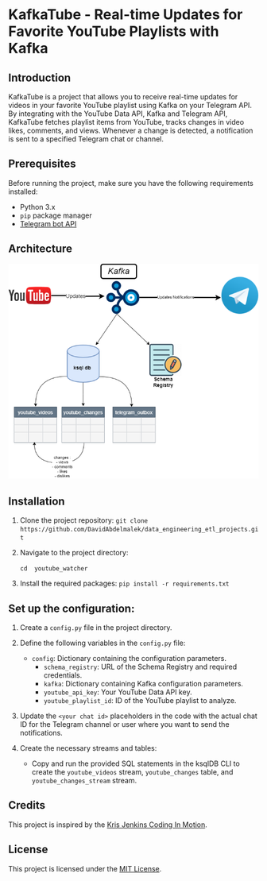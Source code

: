 # KafkaTube - Real-time Updates for Favorite YouTube Playlists with Kafka

## Introduction

KafkaTube is a project that allows you to receive real-time updates for videos in your favorite YouTube playlist using Kafka on your Telegram API. By integrating with the YouTube Data API, Kafka and Telegram API, KafkaTube fetches playlist items from YouTube, tracks changes in video likes, comments, and views. Whenever a change is detected, a notification is sent to a specified Telegram chat or channel.

## Prerequisites

Before running the project, make sure you have the following requirements installed:

- Python 3.x
- `pip` package manager
- [Telegram bot API](https://core.telegram.org/bots/api)

## Architecture

<div align="center">
  <img src="architecture.png" alt="Architecture Diagram">
</div>

## Installation

1. Clone the project repository:
    `git clone https://github.com/DavidAbdelmalek/data_engineering_etl_projects.git`
2. Navigate to the project directory:

    `cd  youtube_watcher`

3. Install the required packages:
    `pip install -r requirements.txt`

## Set up the configuration:

1. Create a `config.py` file in the project directory.
2. Define the following variables in the `config.py` file:
   - `config`: Dictionary containing the configuration parameters.
     - `schema_registry`: URL of the Schema Registry and required credentials.
     - `kafka`: Dictionary containing Kafka configuration parameters.
     - `youtube_api_key`: Your YouTube Data API key.
     - `youtube_playlist_id`: ID of the YouTube playlist to analyze.
3. Update the `<your chat id>` placeholders in the code with the actual chat ID for the Telegram channel or user where you want to send the notifications.

4. Create the necessary streams and tables:

   - Copy and run the provided SQL statements in the ksqlDB CLI to create the `youtube_videos` stream, `youtube_changes` table, and `youtube_changes_stream` stream.

## Credits

This project is inspired by the [Kris Jenkins Coding In Motion](https://github.com/confluentinc/coding-in-motion/tree/main/watching-the-river-flow).

## License

This project is licensed under the [MIT License](https://file+.vscode-resource.vscode-cdn.net/c%3A/Users/dabdelma/.vscode/extensions/codeium.codeium-1.2.101/dist/LICENSE).
